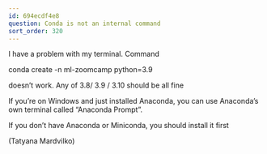 ```yaml
---
id: 694ecdf4e8
question: Conda is not an internal command
sort_order: 320
---
```


I have a problem with my terminal. Command

conda create -n ml-zoomcamp python=3.9

doesn’t work. Any of 3.8/ 3.9 / 3.10 should be all fine

If you’re on Windows and just installed Anaconda, you can use Anaconda’s own terminal called “Anaconda Prompt”.

If you don’t have Anaconda or Miniconda, you should install it first

(Tatyana Mardvilko)

